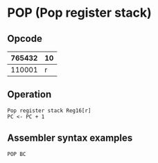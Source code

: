 # POP (Pop register stack)

## Opcode
| 765432 | 10 |
|--------|----|    
| 110001 | r  |

## Operation
```
Pop register stack Reg16[r]
PC <- PC + 1
```

## Assembler syntax examples
```
POP BC
```
